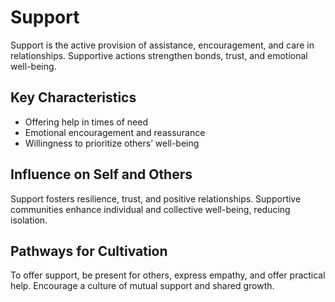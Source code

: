 # Support

Support is the active provision of assistance, encouragement, and care in relationships. Supportive actions strengthen bonds, trust, and emotional well-being.

## Key Characteristics

- Offering help in times of need
- Emotional encouragement and reassurance
- Willingness to prioritize others’ well-being

## Influence on Self and Others

Support fosters resilience, trust, and positive relationships. Supportive communities enhance individual and collective well-being, reducing isolation.

## Pathways for Cultivation

To offer support, be present for others, express empathy, and offer practical help. Encourage a culture of mutual support and shared growth.
